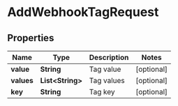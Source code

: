 

# AddWebhookTagRequest


## Properties

| Name | Type | Description | Notes |
|------------ | ------------- | ------------- | -------------|
|**value** | **String** | Tag value |  [optional] |
|**values** | **List&lt;String&gt;** | Tag values |  [optional] |
|**key** | **String** | Tag key |  [optional] |



